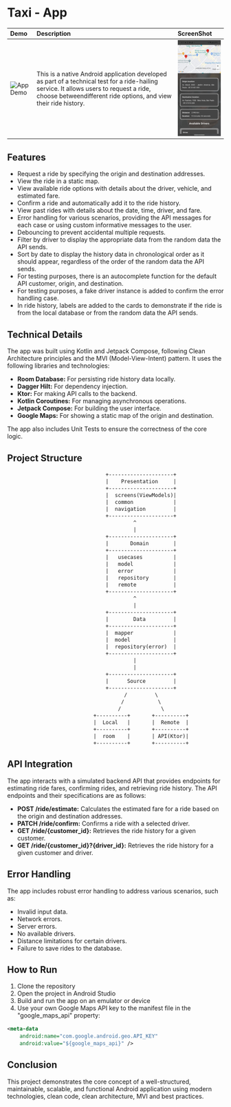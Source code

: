 
# Taxi - App

<div align="center">

| Demo                                | Description                        | ScreenShot                         |
| :---------------------------------- | :----------------------------------| :----------------------------------
| <img src="app/AppDemo/app_demo.gif" width="133" alt="App Demo">      | This is a native Android application developed as part of a technical test for a ride-hailing service. It allows users to request a ride, choose betweendifferent ride options, and view their ride history. | <img src="app/AppDemo/taxi_app.jpg" width="200" alt="App Demo">                                      

</div>


## Features

*   Request a ride by specifying the origin and destination addresses.
*   View the ride in a static map.
*   View available ride options with details about the driver, vehicle, and estimated fare.
*   Confirm a ride and automatically add it to the ride history.
*   View past rides with details about the date, time, driver, and fare.
*   Error handling for various scenarios, providing the API messages for each case or using custom informative messages to the user.
*   Debouncing to prevent accidental multiple requests.
*   Filter by driver to display the appropriate data from the random data the API sends.
*   Sort by date to display the history data in chronological order as it should appear, regardless of the order of the random data the API sends.
*   For testing purposes, there is an autocomplete function for the default API customer, origin, and destination.
*   For testing purposes, a fake driver instance is added to confirm the error handling case.
*   In ride history, labels are added to the cards to demonstrate if the ride is from the local database or from the random data the API sends.

## Technical Details

The app was built using Kotlin and Jetpack Compose, following Clean Architecture principles and the MVI (Model-View-Intent) pattern. 
It uses the following libraries and technologies:

*   **Room Database:** For persisting ride history data locally.
*   **Dagger Hilt:** For dependency injection.
*   **Ktor:** For making API calls to the backend.
*   **Kotlin Coroutines:** For managing asynchronous operations.
*   **Jetpack Compose:** For building the user interface.
*   **Google Maps:** For showing a static map of the origin and destination.

The app also includes Unit Tests to ensure the correctness of the core logic.

## Project Structure

                                    +---------------------+
                                    |    Presentation     |
                                    +---------------------+
                                    |  screens(ViewModels)|
                                    |  common             |
                                    |  navigation         |
                                    +---------------------+
                                             ^
                                             |
                                    +---------------------+
                                    |       Domain        |
                                    +---------------------+
                                    |   usecases          |
                                    |   model             | 
                                    |   error             |
                                    |   repository        |
                                    |   remote            |
                                    +---------------------+
                                             ^
                                             |
                                    +---------------------+
                                    |        Data         |
                                    +---------------------+
                                    |  mapper             |
                                    |  model              |
                                    |  repository(error)  | 
                                    +---------------------+
                                             |
                                             |
                                    +---------------------+
                                    |      Source         |
                                    +---------------------+
                                          /         \
                                         /           \
                                        /             \
                                +----------+       +----------+
                                |  Local   |       |  Remote  | 
                                +----------+       +----------+
                                |  room    |       | API(Ktor)| 
                                +----------+       +----------+

## API Integration

The app interacts with a simulated backend API that provides endpoints for estimating ride fares, confirming rides, and retrieving ride history. The API endpoints and their specifications are as follows:

*   **POST /ride/estimate:** Calculates the estimated fare for a ride based on the origin and destination addresses.
*   **PATCH /ride/confirm:** Confirms a ride with a selected driver.
*   **GET /ride/{customer_id}:** Retrieves the ride history for a given customer.
*   **GET /ride/{customer_id}?{driver_id}:** Retrieves the ride history for a given customer and driver.

## Error Handling

The app includes robust error handling to address various scenarios, such as:

*   Invalid input data.
*   Network errors.
*   Server errors.
*   No available drivers.
*   Distance limitations for certain drivers.
*   Failure to save rides to the database.


## How to Run

1.  Clone the repository
2.  Open the project in Android Studio
3.  Build and run the app on an emulator or device
4. Use your own Google Maps API key to the manifest file in the "google_maps_api" property:
```xml
<meta-data
    android:name="com.google.android.geo.API_KEY"
    android:value="${google_maps_api}" />
```

## Conclusion

This project demonstrates the core concept of a well-structured, maintainable, scalable, and functional Android application using modern technologies, 
clean code, clean architecture, MVI and best practices.
